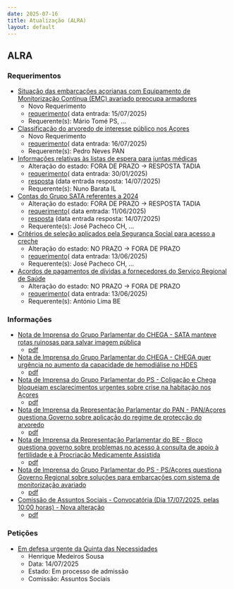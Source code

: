 ```yaml
---
date: 2025-07-16
title: Atualização (ALRA)
layout: default
---
```

## ALRA

### Requerimentos

* [Situação das embarcações açorianas com Equipamento de Monitorização Contínua (EMC) avariado preocupa armadores](http://base.alra.pt:82/4DACTION/w_pesquisa_registo/4/8893)
  * Novo Requerimento
  * [requerimento](http://base.alra.pt:82/Doc_Req/XIIIreque385.pdf)( data entrada: 15/07/2025)
  * Requerente(s): Mário Tomé PS, ...
* [Classificação do arvoredo de interesse público nos Açores](http://base.alra.pt:82/4DACTION/w_pesquisa_registo/4/8895)
  * Novo Requerimento
  * [requerimento](http://base.alra.pt:82/Doc_Req/XIIIreque386.pdf)( data entrada: 16/07/2025)
  * Requerente(s): Pedro Neves PAN
* [Informações relativas às listas de espera para juntas médicas](http://base.alra.pt:82/4DACTION/w_pesquisa_registo/4/8683)
  * Alteração do estado: FORA DE PRAZO → RESPOSTA TADIA
  * [requerimento](http://base.alra.pt:82/Doc_Req/XIIIreque261.pdf)( data entrada: 30/01/2025)
  * [resposta](http://base.alra.pt:82/Doc_Req/XIIIrequeresp261.pdf) (data entrada resposta: 14/07/2025)
  * Requerente(s): Nuno Barata IL
* [Contas do Grupo SATA referentes a 2024](http://base.alra.pt:82/4DACTION/w_pesquisa_registo/4/8851)
  * Alteração do estado: FORA DE PRAZO → RESPOSTA TADIA
  * [requerimento](http://base.alra.pt:82/Doc_Req/XIIIreque361.pdf)( data entrada: 11/06/2025)
  * [resposta](http://base.alra.pt:82/Doc_Req/XIIIrequeresp361.pdf) (data entrada resposta: 14/07/2025)
  * Requerente(s): José Pacheco CH, ...
* [Critérios de seleção aplicados pela Segurança Social para acesso a creche](http://base.alra.pt:82/4DACTION/w_pesquisa_registo/4/8853)
  * Alteração do estado: NO PRAZO → FORA DE PRAZO
  * [requerimento](http://base.alra.pt:82/Doc_Req/XIIIreque362.pdf)( data entrada: 13/06/2025)
  * Requerente(s): José Pacheco CH, ...
* [Acordos de pagamentos de dívidas a fornecedores do Serviço Regional de Saúde](http://base.alra.pt:82/4DACTION/w_pesquisa_registo/4/8854)
  * Alteração do estado: NO PRAZO → FORA DE PRAZO
  * [requerimento](http://base.alra.pt:82/Doc_Req/XIIIreque363.pdf)( data entrada: 13/06/2025)
  * Requerente(s): António Lima BE

### Informações

* [Nota de Imprensa do Grupo Parlamentar do CHEGA - SATA manteve rotas ruinosas para salvar imagem pública](http://base.alra.pt:82/4DACTION/w_pesquisa_registo/8/21920)
  * [pdf](http://base.alra.pt:82/Doc_Noticias/NI21920.pdf)
* [Nota de Imprensa do Grupo Parlamentar do CHEGA - CHEGA quer urgência no aumento da capacidade de hemodiálise no HDES](http://base.alra.pt:82/4DACTION/w_pesquisa_registo/8/21914)
  * [pdf](http://base.alra.pt:82/Doc_Noticias/NI21914.pdf)
* [Nota de Imprensa do Grupo Parlamentar do PS - Coligação e Chega bloqueiam esclarecimentos urgentes sobre crise na habitação nos Açores](http://base.alra.pt:82/4DACTION/w_pesquisa_registo/8/21915)
  * [pdf](http://base.alra.pt:82/Doc_Noticias/NI21915.pdf)
* [Nota de Imprensa da Representação Parlamentar do PAN - PAN/Açores questiona Governo sobre aplicação do regime de protecção do arvoredo](http://base.alra.pt:82/4DACTION/w_pesquisa_registo/8/21916)
  * [pdf](http://base.alra.pt:82/Doc_Noticias/NI21916.pdf)
* [Nota de Imprensa da Representação Parlamentar do BE - Bloco questiona governo sobre problemas no acesso à consulta de apoio à fertilidade e à Procriação Medicamente Assistida](http://base.alra.pt:82/4DACTION/w_pesquisa_registo/8/21917)
  * [pdf](http://base.alra.pt:82/Doc_Noticias/NI21917.pdf)
* [Nota de Imprensa do Grupo Parlamentar do PS - PS/Açores questiona Governo Regional sobre soluções para embarcações com sistema de monitorização avariado](http://base.alra.pt:82/4DACTION/w_pesquisa_registo/8/21918)
  * [pdf](http://base.alra.pt:82/Doc_Noticias/NI21918.pdf)
* [Comissão de Assuntos Sociais - Convocatória (Dia 17/07/2025, pelas 10:00 horas) - Nova alteração](http://base.alra.pt:82/4DACTION/w_pesquisa_registo/8/21919)
  * [pdf](http://base.alra.pt:82/Doc_Noticias/NI21919.pdf)

### Petições

* [Em defesa urgente da Quinta das Necessidades](http://base.alra.pt:82/4DACTION/w_pesquisa_registo/6/1033)
  * Henrique Medeiros Sousa
  * Data: 14/07/2025
  * Estado: Em processo de admissão
  * Comissão: Assuntos Sociais
